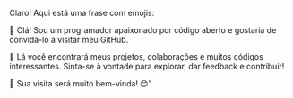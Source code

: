 Claro! Aqui está uma frase com emojis:

👋 Olá! Sou um programador apaixonado
por código aberto e gostaria de convidá-lo
a visitar meu GitHub.

🚀 Lá você encontrará meus projetos,
colaborações e muitos códigos interessantes.
Sinta-se à vontade para explorar,
dar feedback e contribuir!

🌟 Sua visita será muito bem-vinda! 😊"
